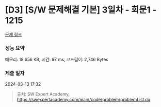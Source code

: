 # [D3] [S/W 문제해결 기본] 3일차 - 회문1 - 1215 

[문제 링크](https://swexpertacademy.com/main/code/problem/problemDetail.do?contestProbId=AV14QpAaAAwCFAYi) 

### 성능 요약

메모리: 18,656 KB, 시간: 97 ms, 코드길이: 2,746 Bytes

### 제출 일자

2024-03-13 17:32



> 출처: SW Expert Academy, https://swexpertacademy.com/main/code/problem/problemList.do